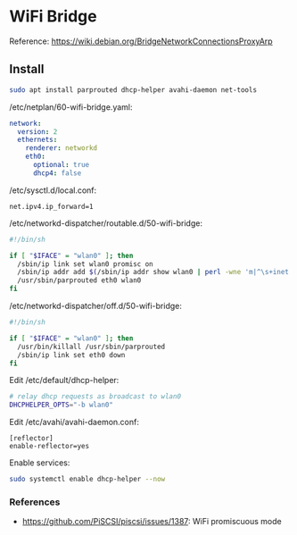 # WiFi Bridge

Reference: https://wiki.debian.org/BridgeNetworkConnectionsProxyArp

## Install
```sh
sudo apt install parprouted dhcp-helper avahi-daemon net-tools
```

/etc/netplan/60-wifi-bridge.yaml:
```yaml
network:
  version: 2
  ethernets:
    renderer: networkd
    eth0:
      optional: true
      dhcp4: false
```

/etc/sysctl.d/local.conf:
```
net.ipv4.ip_forward=1
```


/etc/networkd-dispatcher/routable.d/50-wifi-bridge:
```sh
#!/bin/sh

if [ "$IFACE" = "wlan0" ]; then
  /sbin/ip link set wlan0 promisc on
  /sbin/ip addr add $(/sbin/ip addr show wlan0 | perl -wne 'm|^\s+inet (.*)/| && print $1')/32 dev eth0
  /usr/sbin/parprouted eth0 wlan0
fi
```

/etc/networkd-dispatcher/off.d/50-wifi-bridge:
```sh
#!/bin/sh

if [ "$IFACE" = "wlan0" ]; then
  /usr/bin/killall /usr/sbin/parprouted
  /sbin/ip link set eth0 down
fi
```

Edit /etc/default/dhcp-helper:
```sh
# relay dhcp requests as broadcast to wlan0
DHCPHELPER_OPTS="-b wlan0"
```

Edit /etc/avahi/avahi-daemon.conf:
```
[reflector]
enable-reflector=yes
```

Enable services:
```sh
sudo systemctl enable dhcp-helper --now
```

### References
- https://github.com/PiSCSI/piscsi/issues/1387: WiFi promiscuous mode
